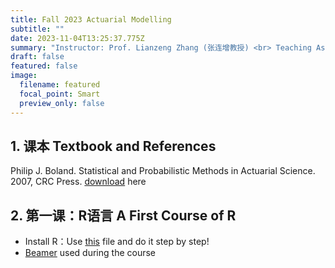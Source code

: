 ```yaml
---
title: Fall 2023 Actuarial Modelling
subtitle: ""
date: 2023-11-04T13:25:37.775Z
summary: "Instructor: Prof. Lianzeng Zhang (张连增教授) <br> Teaching Assistant: Yuan Zhuang (庄源)"
draft: false
featured: false
image:
  filename: featured
  focal_point: Smart
  preview_only: false
---
```

## 1. 课本 Textbook and References

Philip J. Boland. Statistical and Probabilistic Methods in
Actuarial Science. 2007, CRC Press. [download](https://yuanzhuang.xyz/uploads/Statistical%20and%20Probabilistic%20Methods%20in%20Actuarial%20Science.pdf) here

## 2. 第一课：R语言 A First Course of R

* Install R：Use [this](https://yuanzhuang.xyz/uploads/Install_R.pdf) file and do it step by step!
* [Beamer](https://yuanzhuang.xyz/uploads/BasicR.pdf) used during the course